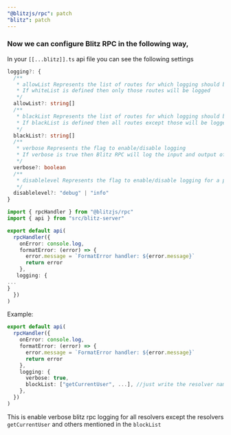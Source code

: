 ```yaml
---
"@blitzjs/rpc": patch
"blitz": patch
---
```


### Now we can configure Blitz RPC in the following way,

In your `[[...blitz]].ts` api file you can see the following settings
```ts
logging?: {
  /**
   * allowList Represents the list of routes for which logging should be enabled
   * If whiteList is defined then only those routes will be logged
   */
  allowList?: string[]
  /**
   * blackList Represents the list of routes for which logging should be disabled
   * If blackList is defined then all routes except those will be logged
   */
  blackList?: string[]
  /**
   * verbose Represents the flag to enable/disable logging
   * If verbose is true then Blitz RPC will log the input and output of each resolver
   */
  verbose?: boolean
  /**
   * disablelevel Represents the flag to enable/disable logging for a particular level
   */
  disablelevel?: "debug" | "info"
}
```
```ts
import { rpcHandler } from "@blitzjs/rpc"
import { api } from "src/blitz-server"

export default api(
  rpcHandler({
    onError: console.log,
    formatError: (error) => {
      error.message = `FormatError handler: ${error.message}`
      return error
    },
   logging: {
...
}
  })
)
```

Example:
```ts
export default api(
  rpcHandler({
    onError: console.log,
    formatError: (error) => {
      error.message = `FormatError handler: ${error.message}`
      return error
    },
    logging: {
      verbose: true,
      blockList: ["getCurrentUser", ...], //just write the resolver name [which is the resolver file name]
    },
  })
)
```

This is enable verbose blitz rpc logging for all resolvers except the resolvers `getCurrentUser` and others mentioned in the `blockList`

